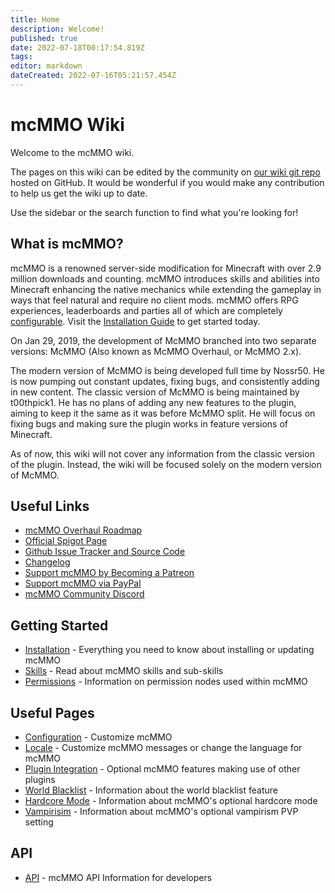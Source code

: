 ```yaml
---
title: Home
description: Welcome!
published: true
date: 2022-07-18T00:17:54.819Z
tags: 
editor: markdown
dateCreated: 2022-07-16T05:21:57.454Z
---
```


# mcMMO Wiki

Welcome to the mcMMO wiki.

The pages on this wiki can be edited by the community on [our wiki git repo](https://github.com/mcMMO-Dev/mcmmo-wiki-repo) hosted on GitHub.
It would be wonderful if you would make any contribution to help us get the wiki up to date.

Use the sidebar or the search function to find what you're looking for!

## What is mcMMO?

mcMMO is a renowned server-side modification for Minecraft with over 2.9 million downloads and counting. mcMMO introduces skills and abilities into Minecraft enhancing the native mechanics while extending the gameplay in ways that feel natural and require no client mods. mcMMO offers RPG experiences, leaderboards and parties all of which are completely [configurable](/config). Visit the [Installation Guide](/installation) to get started today.

On Jan 29, 2019, the development of McMMO branched into two separate versions: McMMO (Also known as McMMO Overhaul, or McMMO 2.x).

The modern version of McMMO is being developed full time by Nossr50. He is now pumping out constant updates, fixing bugs, and consistently adding in new content. The classic version of McMMO is being maintained by t00thpick1. He has no plans of adding any new features to the plugin, aiming to keep it the same as it was before McMMO split. He will focus on fixing bugs and making sure the plugin works in feature versions of Minecraft.

As of now, this wiki will not cover any information from the classic version of the plugin. Instead, the wiki will be focused solely on the modern version of McMMO.

## Useful Links

- [mcMMO Overhaul Roadmap](https://docs.google.com/document/d/1rCgBbKkldYd_OoQY1ls_nxn6Ly_NV9Adfpl7_BYBF6k/edit)
- [Official Spigot Page](https://www.spigotmc.org/resources/official-mcmmo-original-author-returns.64348/)
- [Github Issue Tracker and Source Code](https://github.com/mcMMO-Dev/mcMMO)
- [Changelog](https://github.com/mcMMO-Dev/mcMMO/blob/master/Changelog.txt)
- [Support mcMMO by Becoming a Patreon](https://www.patreon.com/nossr50)
- [Support mcMMO via PayPal](https://www.paypal.me/nossr50)
- [mcMMO Community Discord](https://discord.gg/mcmmo)

## Getting Started

- [Installation](/installation) - Everything you need to know about installing or updating mcMMO
- [Skills](/skills) - Read about mcMMO skills and sub-skills
- [Permissions](/permissions) - Information on permission nodes used within mcMMO

## Useful Pages

- [Configuration](/config) - Customize mcMMO
- [Locale](/config/locale) - Customize mcMMO messages or change the language for mcMMO
- [Plugin Integration](/plugin-integration/plugin-support) - Optional mcMMO features making use of other plugins
- [World Blacklist](/config/world-blacklist) - Information about the world blacklist feature
- [Hardcore Mode](/config/hardcore-mode) - Information about mcMMO's optional hardcore mode
- [Vampirisim](/config/vampirism) - Information about mcMMO's optional vampirism PVP setting

## API

- [API](/api/mcmmo-api) - mcMMO API Information for developers